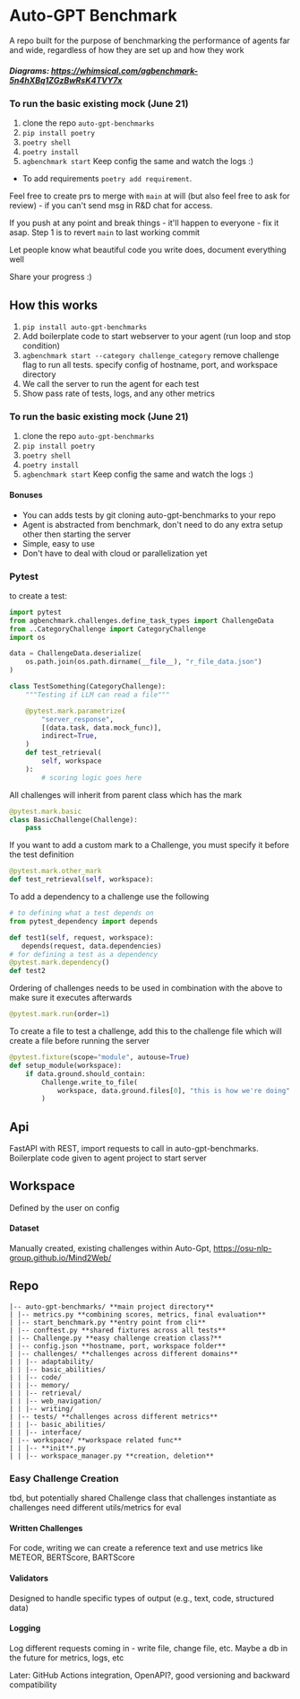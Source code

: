 # Auto-GPT Benchmark

A repo built for the purpose of benchmarking the performance of agents far and wide, regardless of how they are set up and how they work

##### Diagrams: https://whimsical.com/agbenchmark-5n4hXBq1ZGzBwRsK4TVY7x

### To run the basic existing mock (June 21)

1. clone the repo `auto-gpt-benchmarks`
2. `pip install poetry`
3. `poetry shell`
4. `poetry install`
5. `agbenchmark start`
   Keep config the same and watch the logs :)

- To add requirements `poetry add requirement`.

Feel free to create prs to merge with `main` at will (but also feel free to ask for review) - if you can't send msg in R&D chat for access.

If you push at any point and break things - it'll happen to everyone - fix it asap. Step 1 is to revert `main` to last working commit

Let people know what beautiful code you write does, document everything well

Share your progress :)

## How this works

1. `pip install auto-gpt-benchmarks`
2. Add boilerplate code to start webserver to your agent (run loop and stop condition)
3. `agbenchmark start --category challenge_category` remove challenge flag to run all tests. specify config of hostname, port, and workspace directory
4. We call the server to run the agent for each test
5. Show pass rate of tests, logs, and any other metrics

### To run the basic existing mock (June 21)

1. clone the repo `auto-gpt-benchmarks`
2. `pip install poetry`
3. `poetry shell`
4. `poetry install`
5. `agbenchmark start`
   Keep config the same and watch the logs :)

#### Bonuses

- You can adds tests by git cloning auto-gpt-benchmarks to your repo
- Agent is abstracted from benchmark, don't need to do any extra setup other then starting the server
- Simple, easy to use
- Don't have to deal with cloud or parallelization yet

### Pytest

to create a test:

```python
import pytest
from agbenchmark.challenges.define_task_types import ChallengeData
from ..CategoryChallenge import CategoryChallenge
import os

data = ChallengeData.deserialize(
    os.path.join(os.path.dirname(__file__), "r_file_data.json")
)

class TestSomething(CategoryChallenge):
    """Testing if LLM can read a file"""

    @pytest.mark.parametrize(
        "server_response",
        [(data.task, data.mock_func)],
        indirect=True,
    )
    def test_retrieval(
        self, workspace
    ):
        # scoring logic goes here
```

All challenges will inherit from parent class which has the mark

```python
@pytest.mark.basic
class BasicChallenge(Challenge):
    pass
```

If you want to add a custom mark to a Challenge, you must specify it before the test definition

```python
@pytest.mark.other_mark
def test_retrieval(self, workspace):
```

To add a dependency to a challenge use the following

```python
# to defining what a test depends on
from pytest_dependency import depends

def test1(self, request, workspace):
   depends(request, data.dependencies)
# for defining a test as a dependency
@pytest.mark.dependency()
def test2
```

Ordering of challenges needs to be used in combination with the above to make sure it executes afterwards

```python
@pytest.mark.run(order=1)
```

To create a file to test a challenge, add this to the challenge file which will create a file before running the server

```python
@pytest.fixture(scope="module", autouse=True)
def setup_module(workspace):
    if data.ground.should_contain:
        Challenge.write_to_file(
            workspace, data.ground.files[0], "this is how we're doing"
        )
```

## Api

FastAPI with REST, import requests to call in auto-gpt-benchmarks. Boilerplate code given to agent project to start server

## Workspace

Defined by the user on config

#### Dataset

Manually created, existing challenges within Auto-Gpt, https://osu-nlp-group.github.io/Mind2Web/

## Repo

```
|-- auto-gpt-benchmarks/ **main project directory**
| |-- metrics.py **combining scores, metrics, final evaluation**
| |-- start_benchmark.py **entry point from cli**
| |-- conftest.py **shared fixtures across all tests**
| |-- Challenge.py **easy challenge creation class?**
| |-- config.json **hostname, port, workspace folder**
| |-- challenges/ **challenges across different domains**
| | |-- adaptability/
| | |-- basic_abilities/
| | |-- code/
| | |-- memory/
| | |-- retrieval/
| | |-- web_navigation/
| | |-- writing/
| |-- tests/ **challenges across different metrics**
| | |-- basic_abilities/
| | |-- interface/
| |-- workspace/ **workspace related func**
| | |-- **init**.py
| | |-- workspace_manager.py **creation, deletion**
```

### Easy Challenge Creation

tbd, but potentially shared Challenge class that challenges instantiate as challenges need different utils/metrics for eval

#### Written Challenges

For code, writing we can create a reference text and use metrics like METEOR, BERTScore, BARTScore

#### Validators

Designed to handle specific types of output (e.g., text, code, structured data)

#### Logging

Log different requests coming in - write file, change file, etc. Maybe a db in the future for metrics, logs, etc

Later: GitHub Actions integration, OpenAPI?, good versioning and backward compatibility
